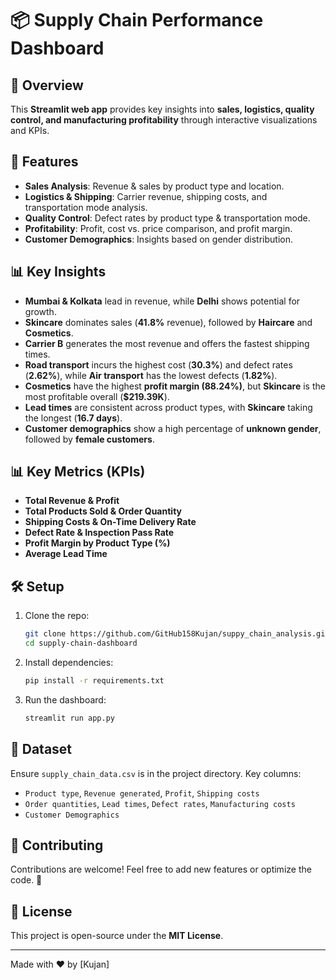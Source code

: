 # 📦 Supply Chain Performance Dashboard

## 📌 Overview
This **Streamlit web app** provides key insights into **sales, logistics, quality control, and manufacturing profitability** through interactive visualizations and KPIs.

## 🚀 Features
- **Sales Analysis**: Revenue & sales by product type and location.
- **Logistics & Shipping**: Carrier revenue, shipping costs, and transportation mode analysis.
- **Quality Control**: Defect rates by product type & transportation mode.
- **Profitability**: Profit, cost vs. price comparison, and profit margin.
- **Customer Demographics**: Insights based on gender distribution.

## 📊 Key Insights
- **Mumbai & Kolkata** lead in revenue, while **Delhi** shows potential for growth.
- **Skincare** dominates sales (**41.8%** revenue), followed by **Haircare** and **Cosmetics**.
- **Carrier B** generates the most revenue and offers the fastest shipping times.
- **Road transport** incurs the highest cost (**30.3%**) and defect rates (**2.62%**), while **Air transport** has the lowest defects (**1.82%**).
- **Cosmetics** have the highest **profit margin (88.24%)**, but **Skincare** is the most profitable overall (**$219.39K**).
- **Lead times** are consistent across product types, with **Skincare** taking the longest (**16.7 days**).
- **Customer demographics** show a high percentage of **unknown gender**, followed by **female customers**.

## 📊 Key Metrics (KPIs)
- **Total Revenue & Profit** 
- **Total Products Sold & Order Quantity** 
- **Shipping Costs & On-Time Delivery Rate** 
- **Defect Rate & Inspection Pass Rate** 
- **Profit Margin by Product Type (%)**
- **Average Lead Time** 

## 🛠️ Setup
1. Clone the repo:
   ```bash
   git clone https://github.com/GitHub158Kujan/suppy_chain_analysis.git
   cd supply-chain-dashboard
   ```
2. Install dependencies:
   ```bash
   pip install -r requirements.txt
   ```
3. Run the dashboard:
   ```bash
   streamlit run app.py
   ```

## 📁 Dataset
Ensure `supply_chain_data.csv` is in the project directory. Key columns:
- `Product type`, `Revenue generated`, `Profit`, `Shipping costs`
- `Order quantities`, `Lead times`, `Defect rates`, `Manufacturing costs`
- `Customer Demographics`

## 📌 Contributing
Contributions are welcome! Feel free to add new features or optimize the code. 🚀

## 📄 License
This project is open-source under the **MIT License**.

---
Made with ❤️ by [Kujan]


